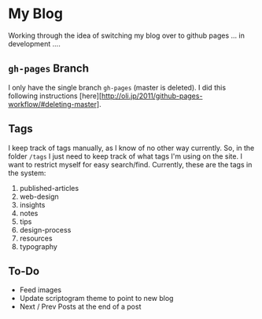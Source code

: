 # My Blog

Working through the idea of switching my blog over to github pages ... in development ....

## `gh-pages` Branch
I only have the single branch `gh-pages` (master is deleted). I did this following instructions [here][http://oli.jp/2011/github-pages-workflow/#deleting-master].

## Tags

I keep track of tags manually, as I know of no other way currently. So, in the folder `/tags` I just need to keep track of what tags I'm using on the site. I want to restrict myself for easy search/find. Currently, these are the tags in the system:

1. published-articles
2. web-design
3. insights
4. notes
5. tips
6. design-process
7. resources
8. typography

## To-Do
- Feed images
- Update scriptogram theme to point to new blog
- Next / Prev Posts at the end of a post